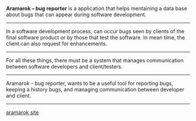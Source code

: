 **Aramarok – bug reporter** is a application that helps mentaining   a data base about bugs that can appear during software development.


---

In a software development process, can occur bugs seen by clients of the final software product or by those that test the software. In mean time, the client can also request for enhancements.

---

For all these things, there must be a system that manages communication between software developers and client/testers.

---

Aramarok - bug reporter, wants to be a useful tool for reporting bugs, keeping a history bugs, and managing communication between developer and client.

---


[aramarok site](http://dreytc.googlepages.com/home)